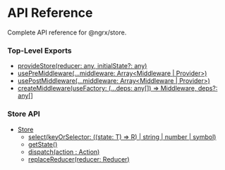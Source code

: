 # API Reference

Complete API reference for @ngrx/store.

### Top-Level Exports

* [provideStore(reducer: any, initialState?: any)](provideStore.md)
* [usePreMiddleware(...middleware: Array<Middleware | Provider>)](usepremiddleware.md)
* [usePostMiddleware(...middleware: Array<Middleware | Provider>)](userpostmiddleware.md)
* [createMiddleware(useFactory: (...deps: any[]) => Middleware, deps?: any[]](createMiddleware.md)

### Store API

* [Store](store.md)
  * [select<R>(keyOrSelector: ((state: T) => R) | string | number | symbol)](store.md#select)
  * [getState()](store.md#getstate)
  * [dispatch(action : Action)](store.md#dispatch)
  * [replaceReducer<V>(reducer: Reducer<V>)](store.md#replaceReducer)
